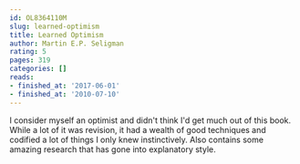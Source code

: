 ```yaml
---
id: OL8364110M
slug: learned-optimism
title: Learned Optimism
author: Martin E.P. Seligman
rating: 5
pages: 319
categories: []
reads:
- finished_at: '2017-06-01'
- finished_at: '2010-07-10'
---
```

I consider myself an optimist and didn't think I'd get much out of this book. While a lot of it was revision, it had a wealth of good techniques and codified a lot of things I only knew instinctively. Also contains some amazing research that has gone into explanatory style.

